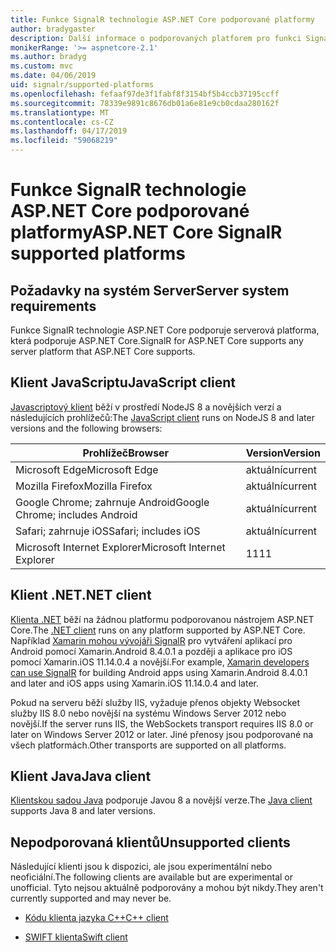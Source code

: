 ```yaml
---
title: Funkce SignalR technologie ASP.NET Core podporované platformy
author: bradygaster
description: Další informace o podporovaných platforem pro funkci SignalR technologie ASP.NET Core.
monikerRange: '>= aspnetcore-2.1'
ms.author: bradyg
ms.custom: mvc
ms.date: 04/06/2019
uid: signalr/supported-platforms
ms.openlocfilehash: fefaaf97de3f1fabf8f3154bf5b4ccb37195ccff
ms.sourcegitcommit: 78339e9891c8676db01a6e81e9cb0cdaa280162f
ms.translationtype: MT
ms.contentlocale: cs-CZ
ms.lasthandoff: 04/17/2019
ms.locfileid: "59068219"
---
```

# <a name="aspnet-core-signalr-supported-platforms"></a><span data-ttu-id="9780a-103">Funkce SignalR technologie ASP.NET Core podporované platformy</span><span class="sxs-lookup"><span data-stu-id="9780a-103">ASP.NET Core SignalR supported platforms</span></span>

## <a name="server-system-requirements"></a><span data-ttu-id="9780a-104">Požadavky na systém Server</span><span class="sxs-lookup"><span data-stu-id="9780a-104">Server system requirements</span></span>

<span data-ttu-id="9780a-105">Funkce SignalR technologie ASP.NET Core podporuje serverová platforma, která podporuje ASP.NET Core.</span><span class="sxs-lookup"><span data-stu-id="9780a-105">SignalR for ASP.NET Core supports any server platform that ASP.NET Core supports.</span></span>

## <a name="javascript-client"></a><span data-ttu-id="9780a-106">Klient JavaScriptu</span><span class="sxs-lookup"><span data-stu-id="9780a-106">JavaScript client</span></span>

<span data-ttu-id="9780a-107">[Javascriptový klient](https://www.npmjs.com/package/@aspnet/signalr) běží v prostředí NodeJS 8 a novějších verzí a následujících prohlížečů:</span><span class="sxs-lookup"><span data-stu-id="9780a-107">The [JavaScript client](https://www.npmjs.com/package/@aspnet/signalr) runs on NodeJS 8 and later versions and the following browsers:</span></span>

| <span data-ttu-id="9780a-108">Prohlížeč</span><span class="sxs-lookup"><span data-stu-id="9780a-108">Browser</span></span>                         | <span data-ttu-id="9780a-109">Version</span><span class="sxs-lookup"><span data-stu-id="9780a-109">Version</span></span> |
| ------------------------------- | ------- |
| <span data-ttu-id="9780a-110">Microsoft Edge</span><span class="sxs-lookup"><span data-stu-id="9780a-110">Microsoft Edge</span></span>                  | <span data-ttu-id="9780a-111">aktuální</span><span class="sxs-lookup"><span data-stu-id="9780a-111">current</span></span> |
| <span data-ttu-id="9780a-112">Mozilla Firefox</span><span class="sxs-lookup"><span data-stu-id="9780a-112">Mozilla Firefox</span></span>                 | <span data-ttu-id="9780a-113">aktuální</span><span class="sxs-lookup"><span data-stu-id="9780a-113">current</span></span> |
| <span data-ttu-id="9780a-114">Google Chrome; zahrnuje Android</span><span class="sxs-lookup"><span data-stu-id="9780a-114">Google Chrome; includes Android</span></span> | <span data-ttu-id="9780a-115">aktuální</span><span class="sxs-lookup"><span data-stu-id="9780a-115">current</span></span> |
| <span data-ttu-id="9780a-116">Safari; zahrnuje iOS</span><span class="sxs-lookup"><span data-stu-id="9780a-116">Safari; includes iOS</span></span>            | <span data-ttu-id="9780a-117">aktuální</span><span class="sxs-lookup"><span data-stu-id="9780a-117">current</span></span> |
| <span data-ttu-id="9780a-118">Microsoft Internet Explorer</span><span class="sxs-lookup"><span data-stu-id="9780a-118">Microsoft Internet Explorer</span></span>     | <span data-ttu-id="9780a-119">11</span><span class="sxs-lookup"><span data-stu-id="9780a-119">11</span></span>      |
 
## <a name="net-client"></a><span data-ttu-id="9780a-120">Klient .NET</span><span class="sxs-lookup"><span data-stu-id="9780a-120">.NET client</span></span>

<span data-ttu-id="9780a-121">[Klienta .NET](https://www.nuget.org/packages/Microsoft.AspNetCore.SignalR/) běží na žádnou platformu podporovanou nástrojem ASP.NET Core.</span><span class="sxs-lookup"><span data-stu-id="9780a-121">The [.NET client](https://www.nuget.org/packages/Microsoft.AspNetCore.SignalR/) runs on any platform supported by ASP.NET Core.</span></span> <span data-ttu-id="9780a-122">Například [Xamarin mohou vývojáři SignalR](https://github.com/aspnet/Announcements/issues/305) pro vytváření aplikací pro Android pomocí Xamarin.Android 8.4.0.1 a později a aplikace pro iOS pomocí Xamarin.iOS 11.14.0.4 a novější.</span><span class="sxs-lookup"><span data-stu-id="9780a-122">For example, [Xamarin developers can use SignalR](https://github.com/aspnet/Announcements/issues/305) for building Android apps using Xamarin.Android 8.4.0.1 and later and iOS apps using Xamarin.iOS 11.14.0.4 and later.</span></span>

<span data-ttu-id="9780a-123">Pokud na serveru běží služby IIS, vyžaduje přenos objekty Websocket služby IIS 8.0 nebo novější na systému Windows Server 2012 nebo novější.</span><span class="sxs-lookup"><span data-stu-id="9780a-123">If the server runs IIS, the WebSockets transport requires IIS 8.0 or later on Windows Server 2012 or later.</span></span> <span data-ttu-id="9780a-124">Jiné přenosy jsou podporované na všech platformách.</span><span class="sxs-lookup"><span data-stu-id="9780a-124">Other transports are supported on all platforms.</span></span>

## <a name="java-client"></a><span data-ttu-id="9780a-125">Klient Java</span><span class="sxs-lookup"><span data-stu-id="9780a-125">Java client</span></span>

<span data-ttu-id="9780a-126">[Klientskou sadou Java](https://search.maven.org/artifact/com.microsoft.aspnet/signalr) podporuje Javou 8 a novější verze.</span><span class="sxs-lookup"><span data-stu-id="9780a-126">The [Java client](https://search.maven.org/artifact/com.microsoft.aspnet/signalr) supports Java 8 and later versions.</span></span>

## <a name="unsupported-clients"></a><span data-ttu-id="9780a-127">Nepodporovaná klientů</span><span class="sxs-lookup"><span data-stu-id="9780a-127">Unsupported clients</span></span>

<span data-ttu-id="9780a-128">Následující klienti jsou k dispozici, ale jsou experimentální nebo neoficiální.</span><span class="sxs-lookup"><span data-stu-id="9780a-128">The following clients are available but are experimental or unofficial.</span></span> <span data-ttu-id="9780a-129">Tyto nejsou aktuálně podporovány a mohou být nikdy.</span><span class="sxs-lookup"><span data-stu-id="9780a-129">They aren't currently supported and may never be.</span></span>

* [<span data-ttu-id="9780a-130">Kódu klienta jazyka C++</span><span class="sxs-lookup"><span data-stu-id="9780a-130">C++ client</span></span>](https://github.com/aspnet/SignalR/tree/master/clients/cpp)

* [<span data-ttu-id="9780a-131">SWIFT klienta</span><span class="sxs-lookup"><span data-stu-id="9780a-131">Swift client</span></span>](https://github.com/moozzyk/SignalR-Client-Swift)
